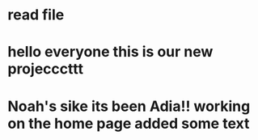 # read file

# hello everyone this is our new projecccttt

# Noah's sike its been Adia!!  working on the home page added some text
